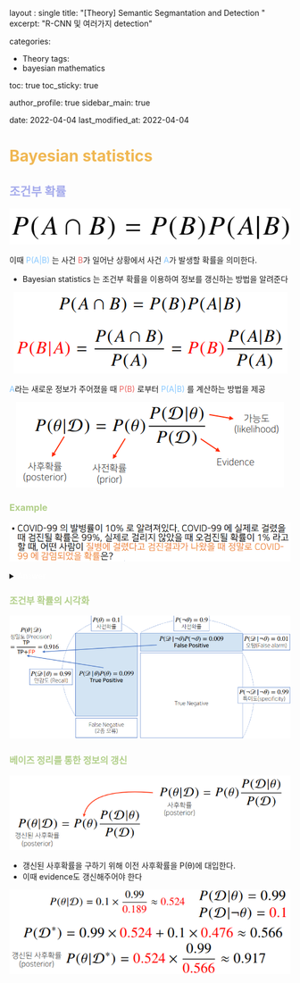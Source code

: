 layout : single
title:  "[Theory] Semantic Segmantation and Detection "
excerpt: "R-CNN 및 여러가지 detection"

categories:
  - Theory
tags:
  - bayesian mathematics

toc: true
toc_sticky: true

author_profile: true
sidebar_main: true
 
date: 2022-04-04
last_modified_at: 2022-04-04

# <span style="color: #f0b752">Bayesian statistics</span>

## <span style="color: #a6acec">조건부 확률</span>

<p align="center"><img src="/assets/images/bayesian/option.png"></p>

이때 <span style="color: #88c8ff">P(A|B)</span> 는 사건 <span style="color: #ed6663">B</span>가 일어난 상황에서 사건 <span style="color: #88c8ff">A</span>가 발생할 확률을 의미한다.

- Bayesian statistics 는 조건부 확률을 이용하여 정보를 갱신하는 방법을 알려준다

<p align="center"><img src="/assets/images/bayesian/how.png"></p>

<span style="color: #88c8ff">A</span>라는 새로운 정보가 주어졌을 때 <span style="color: #ed6663">P(B)</span> 로부터 <span style="color: #88c8ff">P(A|B)</span> 를 계산하는 방법을 제공

<p align="center"><img src="/assets/images/bayesian/ex.png"></p>

### <span style="color: #b1cf89">Example</span>

<p align="center"><img src="/assets/images/bayesian/problem.png"></p>

<details> <summary><span style="color: #ffffff">Answer</span></summary> <div markdown="1"><p align="center"><img src="/assets/images/bayesian/problem.png"></p></div> </details>

### <span style="color: #b1cf89">조건부 확률의 시각화</span>

<p align="center"><img src="/assets/images/bayesian/visual.png"></p>

### <span style="color: #b1cf89">베이즈 정리를 통한 정보의 갱신</span>

<p align="center"><img src="/assets/images/bayesian/update.png"></p>

- 갱신된 사후확률을 구하기 위해 이전 사후확률을 P(θ)에 대입한다.
- 이때 evidence도 갱신해주어야 한다

<p align="center"><img src="/assets/images/bayesian/update2.png"></p>